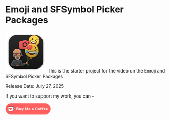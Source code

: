 # Emoji and SFSymbol Picker Packages

![mac128](Images/mac128.png) This is the starter project for the video on the Emoji and SFSymbol Picker Packages

Release Date: July 27, 2025

If you want to support my work, you can - </br>

<a href='https://ko-fi.com/Z8Z22WRVG' target='_blank'><img height='36' style='border:0px;height:36px;' src='Images/kofi3.png' border='0' alt='Buy Me a Coffee at ko-fi.com' /></a>

